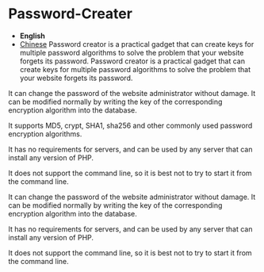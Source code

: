 # Password-Creater

- **English**
- [Chinese](/README-zh.md)
Password creator is a practical gadget that can create keys for multiple password algorithms to solve the problem that your website forgets its password. Password creator is a practical gadget that can create keys for multiple password algorithms to solve the problem that your website forgets its password.

It can change the password of the website administrator without damage. It can be modified normally by writing the key of the corresponding encryption algorithm into the database.

It supports MD5, crypt, SHA1, sha256 and other commonly used password encryption algorithms.

It has no requirements for servers, and can be used by any server that can install any version of PHP.

It does not support the command line, so it is best not to try to start it from the command line.

It can change the password of the website administrator without damage. It can be modified normally by writing the key of the corresponding encryption algorithm into the database.

It has no requirements for servers, and can be used by any server that can install any version of PHP.

It does not support the command line, so it is best not to try to start it from the command line.
